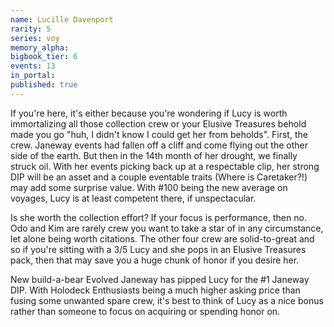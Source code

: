 ```yaml
---
name: Lucille Davenport
rarity: 5
series: voy
memory_alpha:
bigbook_tier: 6
events: 13
in_portal:
published: true
---
```


If you're here, it's either because you're wondering if Lucy is worth immortalizing all those collection crew or your Elusive Treasures behold made you go "huh, I didn't know I could get her from beholds". First, the crew. Janeway events had fallen off a cliff and come flying out the other side of the earth. But then in the 14th month of her drought, we finally struck oil. With her events picking back up at a respectable clip, her strong DIP will be an asset and a couple eventable traits (Where is Caretaker?!) may add some surprise value. With #100 being the new average on voyages, Lucy is at least competent there, if unspectacular.

Is she worth the collection effort? If your focus is performance, then no. Odo and Kim are rarely crew you want to take a star of in any circumstance, let alone being worth citations. The other four crew are solid-to-great and so if you're sitting with a 3/5 Lucy and she pops in an Elusive Treasures pack, then that may save you a huge chunk of honor if you desire her.

New build-a-bear Evolved Janeway has pipped Lucy for the #1 Janeway DIP. With Holodeck Enthusiasts being a much higher asking price than fusing some unwanted spare crew, it's best to think of Lucy as a nice bonus rather than someone to focus on acquiring or spending honor on.

